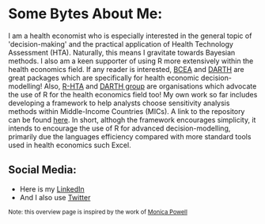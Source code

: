 # Some Bytes About Me:
I am a health economist who is especially interested in the general topic of 'decision-making' and the practical application of Health Technology Assessment (HTA). Naturally, this means I gravitate towards Bayesian methods. I also am a keen supporter of using R more extensively within the health economics field. If any reader is interested, [BCEA](https://github.com/giabaio/BCEA) and [DARTH](https://github.com/DARTH-git) are great packages which are specifically for health economic decision-modelling! Also, [R-HTA](https://r-hta.org/) and [DARTH group](https://darthworkgroup.com/) are organisations which advocate the use of R for the health economics field too! My own work so far includes developing a framework to help analysts choose sensitivity analysis methods within Middle-Income Countries (MICs). A link to the repository can be found [here](https://github.com/jSoboil/Dissertation). In short, althogh the framework encourages simplicity, it intends to encourage the use of R for advanced decision-modelling, primarily due the languages efficiency compared with more standard tools used in health economics such Excel. 

##  Social Media:
- Here is my [LinkedIn](https://www.linkedin.com/in/joshua-soboil-067351172/)</a>
- And I also use [Twitter](https://twitter.com/ama_loop)</a>

<sup>Note: this overview page is inspired by the work of [Monica Powell](https://github.com/M0nica)</sup>
